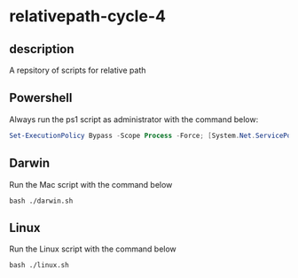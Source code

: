 # relativepath-cycle-4

## description
A repsitory of scripts for relative path

## Powershell
Always run the ps1 script as administrator with the command below:

```powershell
Set-ExecutionPolicy Bypass -Scope Process -Force; [System.Net.ServicePointManager]::SecurityProtocol = [System.Net.ServicePointManager]::SecurityProtocol -bor 3072; ./powershell.ps1
```

## Darwin
Run the Mac script with the command below

```shell
bash ./darwin.sh
```

## Linux
Run the Linux script with the command below

```shell
bash ./linux.sh
```

